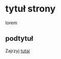 # tytuł strony

lorem

## podtytuł

Zajrzyj [tutaj](https://www.udemy.com/course/kurs-git-i-github-od-podstaw/learn/lecture/14112169#notes)
